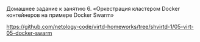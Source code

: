 Домашнее задание к занятию 6. «Оркестрация кластером Docker контейнеров на примере Docker Swarm»

https://github.com/netology-code/virtd-homeworks/tree/shvirtd-1/05-virt-05-docker-swarm


